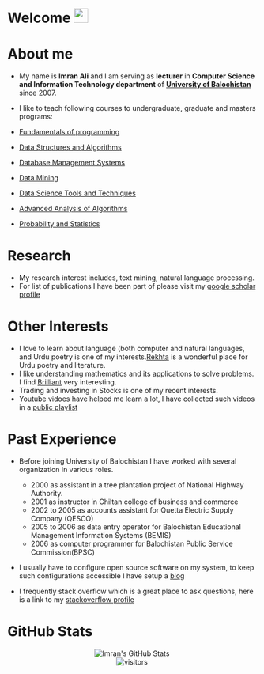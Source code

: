 # Welcome <img src="https://media.giphy.com/media/hvRJCLFzcasrR4ia7z/giphy.gif" width="29px">

# About me

- My name is **Imran Ali** and I am serving as **lecturer** in **Computer Science and Information Technology department** of **[University of Balochistan](http://web.uob.edu.pk/uob/index.php)** since 2007.
- I like to teach following courses to undergraduate, graduate and masters programs:

- [Fundamentals of programming](https://github.com/beyond2013/progintro)
- [Data Structures and Algorithms](https://github.com/beyond2013/dsa)
- [Database Management Systems](https://github.com/beyond2013/dbs)
- [Data Mining](https://github.com/beyond2013/datamining)
- [Data Science Tools and Techniques](https://github.com/beyond2013/DataScience)
- [Advanced Analysis of Algorithms](https://github.com/beyond2013/AlgoAnalysis)
- [Probability and Statistics](https://github.com/beyond2013/ProbNStat)


# Research 

- My research interest includes, text mining, natural language processing.
- For list of publications I have been part of please visit my [google scholar profile](https://scholar.google.com/citations?user=uGTl_jIAAAAJ&hl=en)

# Other Interests

- I love to learn about language (both computer and natural languages, and Urdu poetry is one of my interests.[Rekhta](https://rekhta.org/) is a wonderful place for Urdu poetry and literature.
- I like understanding mathematics and its applications to solve problems. I find [Brilliant](https://brilliant.org/) very interesting.
- Trading and investing in Stocks is one of my recent interests.
- Youtube vidoes have helped me learn a lot, I have collected such videos in a [public playlist](https://youtube.com/playlist?list=PLbfQBZgkspc_DuVZLTXMevddynmAQbJbf)

# Past Experience

- Before joining University of Balochistan I have worked with several organization in various roles.

  + 2000 as assistant in a tree plantation project of National Highway Authority.
  + 2001 as instructor in Chiltan college of business and commerce  
  + 2002 to 2005 as accounts assistant for Quetta Electric Supply Company (QESCO)  
  + 2005 to 2006 as data entry operator for Balochistan Educational Management Information Systems (BEMIS)  
  + 2006 as computer programmer for Balochistan Public Service Commission(BPSC)  

- I usually have to configure open source software on my system, to keep such configurations accessible I have setup a [blog](https://beyond2013.github.io/cmdcfg)
- I frequently stack overflow which is a great place to ask questions, here is a link to my [stackoverflow profile](https://stackoverflow.com/users/923194/imran-ali?tab=profile)

# GitHub Stats
<div align="center">
<img src="https://github-readme-stats.vercel.app/api?username=beyond2013&show_icons=true&hide_border=true" alt="Imran's GitHub Stats">
</div>

<div align="center">
<img src="https://visitor-badge.laobi.icu/badge?page_id=beyond2013.beyond2013" alt="visitors">
</div>
